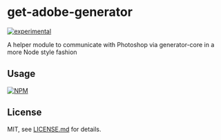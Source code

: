 # get-adobe-generator

[![experimental](http://badges.github.io/stability-badges/dist/experimental.svg)](http://github.com/badges/stability-badges)

A helper module to communicate with Photoshop via generator-core in a more Node style fashion

## Usage

[![NPM](https://nodei.co/npm/get-adobe-generator.png)](https://www.npmjs.com/package/get-adobe-generator)

## License

MIT, see [LICENSE.md](http://github.com/mikkoh/get-adobe-generator/blob/master/LICENSE.md) for details.
